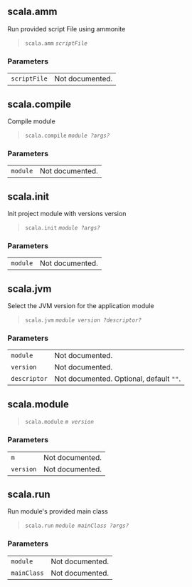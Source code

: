 
## <a name='::scala.amm'></a>scala\.amm

Run provided script File using ammonite


> `scala.amm` *`scriptFile`*<br>

### <a name='Parameters'></a>Parameters

|||
|----|----|
|`scriptFile`|Not documented.|


## <a name='::scala.compile'></a>scala\.compile

Compile module


> `scala.compile` *`module ?args?`*<br>

### <a name='Parameters'></a>Parameters

|||
|----|----|
|`module`|Not documented.|


## <a name='::scala.init'></a>scala\.init

Init project module  with versions version


> `scala.init` *`module ?args?`*<br>

### <a name='Parameters'></a>Parameters

|||
|----|----|
|`module`|Not documented.|


## <a name='::scala.jvm'></a>scala\.jvm

Select the JVM version for the application module


> `scala.jvm` *`module version ?descriptor?`*<br>

### <a name='Parameters'></a>Parameters

|||
|----|----|
|`module`|Not documented.|
|`version`|Not documented.|
|`descriptor`|Not documented. Optional, default `""`.|


## <a name='::scala.module'></a>scala\.module


> `scala.module` *`m version`*<br>

### <a name='Parameters'></a>Parameters

|||
|----|----|
|`m`|Not documented.|
|`version`|Not documented.|


## <a name='::scala.run'></a>scala\.run

Run module's provided main class


> `scala.run` *`module mainClass ?args?`*<br>

### <a name='Parameters'></a>Parameters

|||
|----|----|
|`module`|Not documented.|
|`mainClass`|Not documented.|


